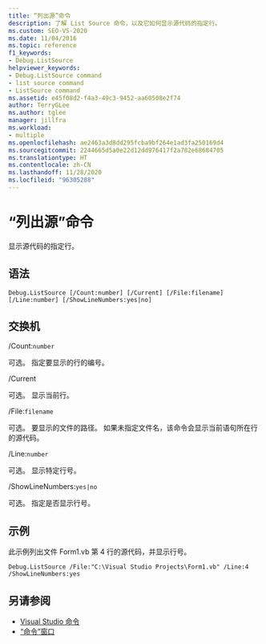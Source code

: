 ```yaml
---
title: “列出源”命令
description: 了解 List Source 命令，以及它如何显示源代码的指定行。
ms.custom: SEO-VS-2020
ms.date: 11/04/2016
ms.topic: reference
f1_keywords:
- Debug.ListSource
helpviewer_keywords:
- Debug.ListSource command
- list source command
- ListSource command
ms.assetid: e45f08d2-f4a3-49c3-9452-aa60508e2f74
author: TerryGLee
ms.author: tglee
manager: jillfra
ms.workload:
- multiple
ms.openlocfilehash: ae2463a3d8dd295fcba9bf264e1ad3fa250169d4
ms.sourcegitcommit: 2244665d5a0e22d12dd976417f2a782e68684705
ms.translationtype: HT
ms.contentlocale: zh-CN
ms.lasthandoff: 11/28/2020
ms.locfileid: "96305288"
---
```

# <a name="list-source-command"></a>“列出源”命令
显示源代码的指定行。

## <a name="syntax"></a>语法

```
Debug.ListSource [/Count:number] [/Current] [/File:filename]
[/Line:number] [/ShowLineNumbers:yes|no]
```

## <a name="switches"></a>交换机
/Count:`number`

可选。 指定要显示的行的编号。

/Current

可选。 显示当前行。

/File:`filename`

可选。 要显示的文件的路径。 如果未指定文件名，该命令会显示当前语句所在行的源代码。

/Line:`number`

可选。 显示特定行号。

/ShowLineNumbers:`yes|no`

可选。 指定是否显示行号。

## <a name="example"></a>示例
此示例列出文件 Form1.vb 第 4 行的源代码，并显示行号。

```
Debug.ListSource /File:"C:\Visual Studio Projects\Form1.vb" /Line:4 /ShowLineNumbers:yes
```

## <a name="see-also"></a>另请参阅

- [Visual Studio 命令](../../ide/reference/visual-studio-commands.md)
- [“命令”窗口](../../ide/reference/command-window.md)